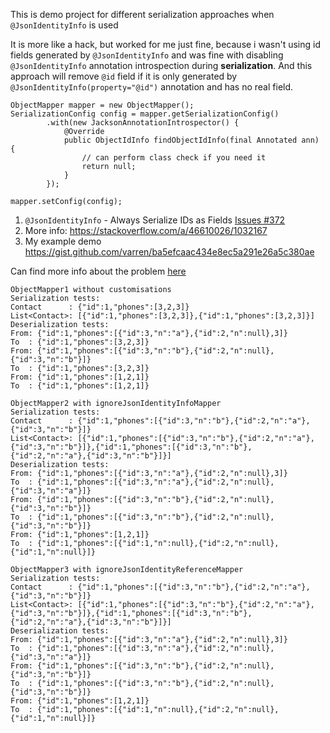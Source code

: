 This is demo project for different serialization approaches when `@JsonIdentityInfo` is used

It is more like a hack, but worked for me just fine, because i wasn't using id fields generated by `@JsonIdentityInfo` and was fine with disabling `@JsonIdentityInfo` annotation introspection during **serialization**. And this approach will remove `@id` field if it is only generated by `@JsonIdentityInfo(property="@id")` annotation and has no real field. 

    ObjectMapper mapper = new ObjectMapper();
    SerializationConfig config = mapper.getSerializationConfig()
            .with(new JacksonAnnotationIntrospector() {
                @Override
                public ObjectIdInfo findObjectIdInfo(final Annotated ann) {
                    // can perform class check if you need it
                    return null;
                }
            });

    mapper.setConfig(config);

1. `@JsonIdentityInfo` - Always Serialize IDs as Fields [Issues #372][1] 
2. More info: https://stackoverflow.com/a/46610026/1032167
3. My example demo https://gist.github.com/varren/ba5efcaac434e8ec5a291e26a5c380ae


  [1]: https://github.com/FasterXML/jackson-databind/issues/372


Can find more info about the problem  [here](https://stackoverflow.com/a/46610026/1032167)

    ObjectMapper1 without customisations
    Serialization tests:
    Contact      : {"id":1,"phones":[3,2,3]}
    List<Contact>: [{"id":1,"phones":[3,2,3]},{"id":1,"phones":[3,2,3]}]
    Deserialization tests:
    From: {"id":1,"phones":[{"id":3,"n":"a"},{"id":2,"n":null},3]}
    To  : {"id":1,"phones":[3,2,3]}
    From: {"id":1,"phones":[{"id":3,"n":"b"},{"id":2,"n":null},{"id":3,"n":"b"}]}
    To  : {"id":1,"phones":[3,2,3]}
    From: {"id":1,"phones":[1,2,1]}
    To  : {"id":1,"phones":[1,2,1]}
    
    ObjectMapper2 with ignoreJsonIdentityInfoMapper
    Serialization tests:
    Contact      : {"id":1,"phones":[{"id":3,"n":"b"},{"id":2,"n":"a"},{"id":3,"n":"b"}]}
    List<Contact>: [{"id":1,"phones":[{"id":3,"n":"b"},{"id":2,"n":"a"},{"id":3,"n":"b"}]},{"id":1,"phones":[{"id":3,"n":"b"},{"id":2,"n":"a"},{"id":3,"n":"b"}]}]
    Deserialization tests:
    From: {"id":1,"phones":[{"id":3,"n":"a"},{"id":2,"n":null},3]}
    To  : {"id":1,"phones":[{"id":3,"n":"a"},{"id":2,"n":null},{"id":3,"n":"a"}]}
    From: {"id":1,"phones":[{"id":3,"n":"b"},{"id":2,"n":null},{"id":3,"n":"b"}]}
    To  : {"id":1,"phones":[{"id":3,"n":"b"},{"id":2,"n":null},{"id":3,"n":"b"}]}
    From: {"id":1,"phones":[1,2,1]}
    To  : {"id":1,"phones":[{"id":1,"n":null},{"id":2,"n":null},{"id":1,"n":null}]}
    
    ObjectMapper3 with ignoreJsonIdentityReferenceMapper
    Serialization tests:
    Contact      : {"id":1,"phones":[{"id":3,"n":"b"},{"id":2,"n":"a"},{"id":3,"n":"b"}]}
    List<Contact>: [{"id":1,"phones":[{"id":3,"n":"b"},{"id":2,"n":"a"},{"id":3,"n":"b"}]},{"id":1,"phones":[{"id":3,"n":"b"},{"id":2,"n":"a"},{"id":3,"n":"b"}]}]
    Deserialization tests:
    From: {"id":1,"phones":[{"id":3,"n":"a"},{"id":2,"n":null},3]}
    To  : {"id":1,"phones":[{"id":3,"n":"a"},{"id":2,"n":null},{"id":3,"n":"a"}]}
    From: {"id":1,"phones":[{"id":3,"n":"b"},{"id":2,"n":null},{"id":3,"n":"b"}]}
    To  : {"id":1,"phones":[{"id":3,"n":"b"},{"id":2,"n":null},{"id":3,"n":"b"}]}
    From: {"id":1,"phones":[1,2,1]}
    To  : {"id":1,"phones":[{"id":1,"n":null},{"id":2,"n":null},{"id":1,"n":null}]}
